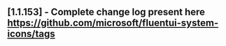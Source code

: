 ## [1.1.153] - Complete change log present here https://github.com/microsoft/fluentui-system-icons/tags